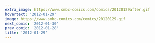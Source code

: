 ```yaml
---
extra_image: https://www.smbc-comics.com/comics/20120129after.gif
hovertext: '2012-01-29'
image: https://www.smbc-comics.com/comics/20120129.gif
next_comic: '2012-01-30'
prev_comic: '2012-01-28'
title: '2012-01-29'
---
```



